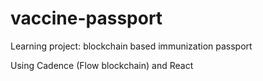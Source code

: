 # vaccine-passport
Learning project: blockchain based immunization passport

Using Cadence (Flow blockchain) and React
